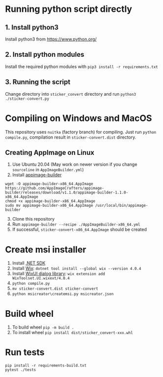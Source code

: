 # Running python script directly
## 1. Install python3
Install python3 from https://www.python.org/

## 2. Install python modules
Install the required python modules with `pip3 install -r requirements.txt`

## 3. Running the script
Change directory into `sticker_convert` directory and run `python3 ./sticker-convert.py`

# Compiling on Windows and MacOS
This repository uses `nuitka` (factory branch) for compiling. Just run `python compile.py`, compilation result in `sticker-convert.dist` directory.

## Creating AppImage on Linux
1. Use Ubuntu 20.04 (May work on newer version if you change `sourceline` in `AppImageBuilder.yml`)
2. Install [appimage-builder](https://appimage-builder.readthedocs.io/en/latest/intro/install.html)
```
wget -O appimage-builder-x86_64.AppImage https://github.com/AppImageCrafters/appimage-builder/releases/download/v1.1.0/appimage-builder-1.1.0-x86_64.AppImage
chmod +x appimage-builder-x86_64.AppImage
sudo mv appimage-builder-x86_64.AppImage /usr/local/bin/appimage-builder
```
3. Clone this repository
4. Run `appimage-builder --recipe ./AppImageBuilder-x86_64.yml`
5. If successful, `sticker-convert-x86_64.AppImage` should be created

# Create msi installer
1. Install [.NET SDK](https://dotnet.microsoft.com/en-us/download/dotnet)
2. Install [Wix](https://wixtoolset.org/docs/intro/):
`dotnet tool install --global wix --version 4.0.4`
3. Install [WixUI dialog library](https://wixtoolset.org/docs/tools/wixext/wixui/):
`wix extension add WixToolset.UI.wixext/4.0.4`
4. `python compile.py`
5. `mv sticker-convert.dist sticker-convert`
6. `python msicreator\createmsi.py msicreator.json`

# Build wheel
1. To build wheel `pip -m build .`
2. To install wheel `pip install dist/sticker_convert-xxx.whl`

# Run tests
```
pip install -r requirements-build.txt
pytest ./tests
```